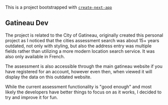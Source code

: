 This is a project bootstrapped with [`create-next-app`](https://github.com/vercel/next.js/tree/canary/packages/create-next-app)

## Gatineau Dev

The project is related to the City of Gatineau, originally created this personal project as I noticed that the cities assessment search was about 15+ years outdated, not only with styling, but also the address entry was multiple fields rather than utilizing a more modern location search service. It was also only available in French.

The assessment is also accessible through the main gatineau website if you have registered for an account, however even then, when viewed it will display the data on this outdated website.

While the current assessment functionality is "good enough" and most likely the developers have better things to focus on as it works, I decided to try and improve it for fun.
